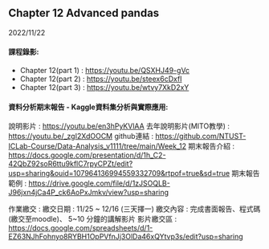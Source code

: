 ## Chapter 12 Advanced pandas

2022/11/22

#### 課程錄影:
* Chapter 12(part 1) : https://youtu.be/QSXHJ49-gVc
* Chapter 12(part 2) : https://youtu.be/steex6cDxfI
* Chapter 12(part 3) : https://youtu.be/wtvy7XkD2xY

#### 資料分析期末報告 - Kaggle資料集分析與實際應用:
說明影片 : https://youtu.be/en3hPyKVlAA
去年說明影片(MITO教學) : https://youtu.be/_zgI2XdOOCM
github連結 : https://github.com/NTUST-ICLab-Course/Data-Analysis_v1111/tree/main/Week_12
期末報告介紹 : https://docs.google.com/presentation/d/1h_C2-42QbZ92soR6ttu9kflC7rpyCPZt/edit?usp=sharing&ouid=107964136994559332709&rtpof=true&sd=true
期末報告範例 : https://drive.google.com/file/d/1zJSOQLB-J96jxn4jCa4P_ck6AoPxJmkv/view?usp=sharing

作業繳交 : 
繳交日期 : 11/25 ~ 12/16 (三天擇一)
繳交內容 : 完成書面報告、程式碼(繳交至moodle)、 5~10 分鐘的講解影片
影片繳交區 : https://docs.google.com/spreadsheets/d/1-EZ63NJhFohnyo8RYBH1OpPVfnJj3OlDa46xQYtvp3s/edit?usp=sharing